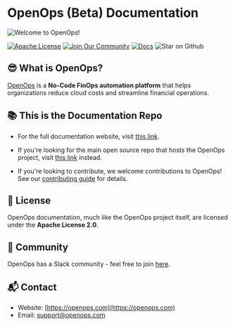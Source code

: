 # **OpenOps (Beta) Documentation**
![Welcome to OpenOps!](./images/GitHub-Repo-Readme-Splash-Screen.png)
 
[![Apache License](https://img.shields.io/badge/License-Apache%202.0-blue?logo=apache&style=for-the-badge)](https://www.apache.org/licenses/LICENSE-2.0) 
[![Join Our Community](https://img.shields.io/badge/Slack-Join%20Community-blue?logo=slack&style=for-the-badge)](https://slack.openops.com)
[![Docs](https://img.shields.io/badge/Docs-Read%20Now-orange?logo=readthedocs&style=for-the-badge)](https://docs.openops.com)
![Star on Github](https://img.shields.io/badge/Github-Stars?style=for-the-badge&logo=github&label=Star%20OpenOps)



## **😎 What is OpenOps?**
[OpenOps](https://openops.com) is a **No-Code FinOps automation platform** that helps organizations reduce cloud costs and streamline financial operations.


## **📚 This is the Documentation Repo**

* For the full documentation website, visit [this link](https://docs.openops.com/).

* If you're looking for the main open source repo that hosts the OpenOps project, visit [this link](https://github.openops.com) instead.

* If you're looking to contribute, we welcome contributions to OpenOps\! See our [contributing guide](https://github.com/openops-cloud/openops/blob/main/CONTRIBUTING.md) for details.

## **📄 License**

OpenOps documentation, much like the OpenOps project itself, are licensed under the **Apache License 2.0**.

## **💬 Community**

OpenOps has a Slack community - feel free to join [here](https://slack.openops.com).

## **📬 Contact**

* Website: [https://openops.com](https://openops.com)
* Email: [support@openops.com](mailto:support@openops.com)
